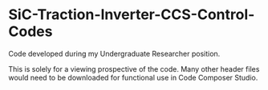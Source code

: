 # SiC-Traction-Inverter-CCS-Control-Codes
Code developed during my Undergraduate Researcher position.

This is solely for a viewing prospective of the code. Many other header files would need to be downloaded for functional use in Code Composer Studio.
